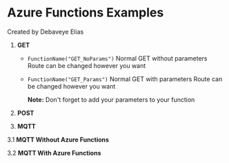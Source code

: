 # Azure Functions Examples
Created by Debaveye Elias

1. **GET**

	* `FunctionName("GET_NoParams")`
		Normal GET without parameters
		Route can be changed however you want

	* `FunctionName("GET_Params")`
		Normal GET with parameters
		Route can be changed however you want
		
		**Note:**
		Don't forget to add your parameters to your function
		

2. **POST**

3. **MQTT**

3.1 **MQTT Without Azure Functions**

3.2 **MQTT With Azure Functions**